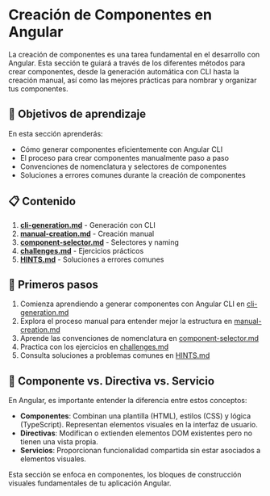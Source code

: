 # Creación de Componentes en Angular

La creación de componentes es una tarea fundamental en el desarrollo con Angular. Esta sección te guiará a través de los diferentes métodos para crear componentes, desde la generación automática con CLI hasta la creación manual, así como las mejores prácticas para nombrar y organizar tus componentes.

## 🎯 Objetivos de aprendizaje

En esta sección aprenderás:

- Cómo generar componentes eficientemente con Angular CLI
- El proceso para crear componentes manualmente paso a paso
- Convenciones de nomenclatura y selectores de componentes
- Soluciones a errores comunes durante la creación de componentes

## 📋 Contenido

1. [**cli-generation.md**](cli-generation.md) - Generación con CLI
2. [**manual-creation.md**](manual-creation.md) - Creación manual
3. [**component-selector.md**](component-selector.md) - Selectores y naming
4. [**challenges.md**](challenges.md) - Ejercicios prácticos
5. [**HINTS.md**](HINTS.md) - Soluciones a errores comunes

## 🚀 Primeros pasos

1. Comienza aprendiendo a generar componentes con Angular CLI en [cli-generation.md](cli-generation.md)
2. Explora el proceso manual para entender mejor la estructura en [manual-creation.md](manual-creation.md)
3. Aprende las convenciones de nomenclatura en [component-selector.md](component-selector.md)
4. Practica con los ejercicios en [challenges.md](challenges.md)
5. Consulta soluciones a problemas comunes en [HINTS.md](HINTS.md)

## 🧩 Componente vs. Directiva vs. Servicio

En Angular, es importante entender la diferencia entre estos conceptos:

- **Componentes**: Combinan una plantilla (HTML), estilos (CSS) y lógica (TypeScript). Representan elementos visuales en la interfaz de usuario.
- **Directivas**: Modifican o extienden elementos DOM existentes pero no tienen una vista propia.
- **Servicios**: Proporcionan funcionalidad compartida sin estar asociados a elementos visuales.

Esta sección se enfoca en componentes, los bloques de construcción visuales fundamentales de tu aplicación Angular.

